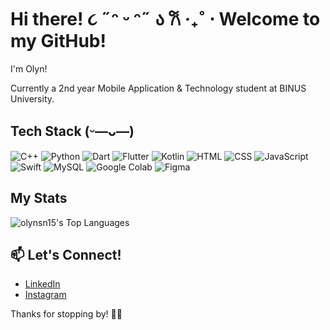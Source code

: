 # Hi there! ૮ ˶ᵔ ᵕ ᵔ˶ ა 𐙚 ‧₊˚ ⋅ Welcome to my GitHub!
I'm Olyn!

Currently a 2nd year Mobile Application & Technology student at BINUS University. 

## Tech Stack (ᵕ—ᴗ—)
![C++](https://img.shields.io/badge/C++-%2300599C.svg?logo=c%2B%2B&logoColor=white)
![Python](https://img.shields.io/badge/Python-3776AB?logo=python&logoColor=fff)
![Dart](https://img.shields.io/badge/Dart-%230175C2.svg?logo=dart&logoColor=white)
![Flutter](https://img.shields.io/badge/Flutter-02569B?logo=flutter&logoColor=fff)
![Kotlin](https://img.shields.io/badge/Kotlin-%237F52FF.svg?logo=kotlin&logoColor=white)
![HTML](https://img.shields.io/badge/HTML-%23E34F26.svg?logo=html5&logoColor=white)
![CSS](https://img.shields.io/badge/CSS-1572B6?logo=css3&logoColor=fff)
![JavaScript](https://img.shields.io/badge/JavaScript-F7DF1E?logo=javascript&logoColor=000)
![Swift](https://img.shields.io/badge/Swift-F54A2A?logo=swift&logoColor=white)
![MySQL](https://img.shields.io/badge/MySQL-4479A1?logo=mysql&logoColor=fff)
![Google Colab](https://img.shields.io/badge/Google%20Colab-F9AB00?logo=googlecolab&logoColor=fff)
![Figma](https://img.shields.io/badge/Figma-F24E1E?logo=figma&logoColor=white)

## My Stats
![olynsn15's Top Languages](https://github-readme-stats.vercel.app/api/top-langs/?username=olynsn15&theme=shades-of-purple&show_icons=true&hide_border=true&layout=compact)

## 📫 Let's Connect!
- [LinkedIn](https://www.linkedin.com/in/carolyn-santana15/)  
- [Instagram](https://instagram.com/olyn.sna)  

Thanks for stopping by! 🚀✨
